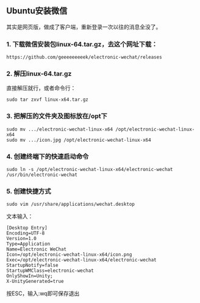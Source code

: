 ## Ubuntu安装微信
其实是网页版，做成了客户端，重新登录一次以往的消息全没了。
### 1. 下载微信安装包linux-64.tar.gz，去这个网址下载：
    https://github.com/geeeeeeeeek/electronic-wechat/releases
### 2. 解压linux-64.tar.gz
直接解压就行，或者命令行：<br>
    
    sudo tar zxvf linux-x64.tar.gz
### 3. 把解压的文件夹及图标放在/opt下
    sudo mv .../electronic-wechat-linux-x64 /opt/electronic-wechat-linux-x64
    sudo mv .../icon.jpg /opt/electronic-wechat-linux-x64
### 4. 创建终端下的快速启动命令
    sudo ln -s /opt/electronic-wechat-linux-x64/electronic-wechat /usr/bin/electronic-wechat
### 5. 创建快捷方式
    sudo vim /usr/share/applications/wechat.desktop
文本输入：<br>

    [Desktop Entry]
    Encoding=UTF-8
    Version=1.0
    Type=Application
    Name=Electronic WeChat
    Icon=/opt/electronic-wechat-linux-x64/icon.png
    Exec=/opt/electronic-wechat-linux-x64/electronic-wechat
    StartupNotify=false
    StartupWMClass=electronic-wechat
    OnlyShowIn=Unity;
    X-UnityGenerated=true
按ESC，输入:wq即可保存退出

